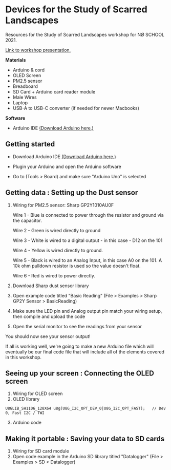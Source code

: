 # Devices for the Study of Scarred Landscapes
Resources for the Study of Scarred Landscapes workshop for NØ SCHOOL 2021.

[Link to workshop presentation.](https://docs.google.com/presentation/d/1cTWqstJ5dMBbrx4FjO5AvwVebNW-ub3vGkTKbLXm1rg/edit?usp=sharing)

**Materials**

* Arduino & cord
* OLED Screen
* PM2.5 sensor
* Breadboard
* SD Card + Arduino card reader module
* Male Wires
* Laptop
* USB-A to USB-C converter (if needed for newer Macbooks)

**Software**

* Arduino IDE [(Download Arduino here.)](https://www.arduino.cc/en/software)

## Getting started

* Download Arduino IDE [(Download Arduino here.)](https://www.arduino.cc/en/software)

* Plugin your Arduino and open the Arduino software

* Go to (Tools > Board) and make sure "Arduino Uno" is selected


## Getting data : Setting up the Dust sensor

1. Wiring for PM2.5 sensor: Sharp GP2Y1010AU0F

    Wire 1 - Blue is connected to power through the resistor and ground via the capacitor.

    Wire 2 - Green is wired directly to ground

    Wire 3 - White is wired to a digital output - in this case - D12 on the 101

    Wire 4 - Yellow is wired directly to ground. 

    Wire 5 - Black is wired to an Analog Input, in this case A0 on the 101. A 10k ohm pulldown resistor is used so the value doesn't float.

    Wire 6 - Red is wired to power directly.

2. Download Sharp dust sensor library
3. Open example code titled "Basic Reading" (File > Examples > Sharp GP2Y Sensor > BasicReading)
4. Make sure the LED pin and Analog output pin match your wiring setup, then compile and upload the code
5. Open the serial monitor to see the readings from your sensor

You should now see your sensor output! 

If all is working well, we're going to make a new Arduino file which will eventually be our final code file that will include all of the elements covered in this workshop.


## Seeing up your screen : Connecting the OLED screen

1. Wiring for OLED screen
2. OLED library

```
U8GLIB_SH1106_128X64 u8g(U8G_I2C_OPT_DEV_0|U8G_I2C_OPT_FAST);	// Dev 0, Fast I2C / TWI
```

3. Arduino code

## Making it portable : Saving your data to SD cards

1. Wiring for SD card module
2. Open code example in the Arduino SD library titled "Datalogger" (File > Examples > SD > Datalogger)
